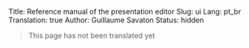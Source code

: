 Title: Reference manual of the presentation editor
Slug: ui
Lang: pt_br
Translation: true
Author: Guillaume Savaton
Status: hidden

> This page has not been translated yet
